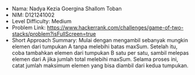 - Nama: Nadya Kezia Goergina Shallom Toban
- NIM: D121241002
- Level Difficulty: Medium
- Problem Link: https://www.hackerrank.com/challenges/game-of-two-stacks/problem?isFullScreen=true
- Short Approach Summary: Mulai dengan mengambil sebanyak mungkin elemen dari tumpukan A tanpa melebihi batas maxSum.  Setelah itu, coba tambahkan elemen dari tumpukan B satu per satu, sambil melepas elemen dari A jika jumlah total melebihi maxSum. Selama proses ini, catat jumlah maksimum elemen yang bisa diambil dari kedua tumpukan.
